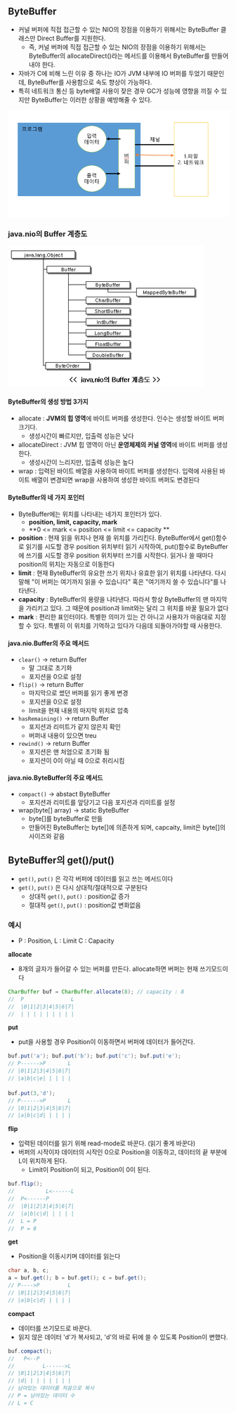 ## ByteBuffer

- 커널 버퍼에 직접 접근할 수 있는 NIO의 장점을 이용하기 위해서는 ByteBuffer 클래스만 Direct Buffer를 지원한다.
  - 즉, 커널 버퍼에 직접 접근할 수 있는 NIO의 장점을 이용하기 위해서는 ByteBuffer의 allocateDirect()라는 메서드를 이용해서 ByteBuffer를 만들어 내야 한다.
- 자바가 C에 비해 느린 이유 중 하나는 IO가 JVM 내부에 IO 버퍼를 두었기 때문인데, ByteBuffer를 사용함으로 속도 향상이 가능하다.
- 특히 네트워크 통신 등 byte배열 사용이 잦은 경우 GC가 성능에 영향을 끼질 수 있지만 ByteBuffer는 이러한 상황을 예방해줄 수 있다.

![buffer](./image/buffer.png)



### java.nio의 Buffer 계층도

![buffer계층도](./image/buffer2.gif)

#### ByteBuffer의 생성 방법 3가지

- allocate : **JVM의 힙 영역**에 바이트 버퍼를 생성한다. 인수는 생성할 바이트 버퍼 크기다.
  - 생성시간이 빠르지만, 입출력 성능은 낮다
- allocateDirect : JVM 힙 영역이 아닌 **운영체제의 커널 영역**에 바이트 버퍼를 생성한다.
  - 생성시간이 느리지만, 입출력 성능은 높다
- wrap : 입력된 바이트 배열을 사용하여 바이트 버퍼를 생성한다. 입력에 사용된 바이트 배열이 변경되면 wrap을 사용하여 생성한 바이트 버퍼도 변경된다



#### ByteBuffer의 네 가지 포인터

- ByteBuffer에는 위치를 나타내는 네가지 포인터가 있다.
  -  **position, limit, capacity, mark**
  - **0 <= mark <= position <= limit <= capacity **
- **position** : 현재 읽을 위치나 현재 쓸 위치를 가리킨다. ByteBuffer에서 get()함수로 읽기를 시도할 경우 position 위치부터 읽기 시작하여, put()함수로 ByteBuffer에 쓰기를 시도할 경우 position 위치부터 쓰기를 시작한다. 읽거나 쓸 때마다 position의 위치는 자동으로 이동한다
- **limit** : 현재 ByteBuffer의 유요한 쓰기 위치나 유효한 읽기 위치를 나타낸다. 다시 말해 "이 버퍼는 여기까지 읽을 수 있습니다" 혹은 "여기까지 쓸 수 있습니다"를 나타낸다.
- **capacity** : ByteBuffer의 용량을 나타낸다. 따라서 항상 ByteBuffer의 맨 마지막을 가리키고 있다. 그 때문에 position과 limit와는 달리 그 위치를 바꿀 필요가 없다
- **mark** : 편리한 표인터이다. 특별한 의미가 있는 건 아니고 사용자가 마음대로 지정할 수 있다. 특별히 이 위치를 기억하고 있다가 다음데 되돌아가야할 때 사용한다.



#### java.nio.Buffer의 주요 메서드

- `clear()` -> return Buffer
  - 말 그대로 초기화
  - 포지션을 0으로 설정
- `flip()` -> return Buffer
  - 마지막으로 썼던 버퍼를 읽기 좋게 변경
  - 포지션을 0으로 설정
  - limit을 현재 내용의 마지막 위치로 압축
- `hasRemaining()` -> return Buffer
  - 포지션과 리미트가 같지 않은지 확인
  - 버퍼내 내용이 있으면 treu
- `rewind()` -> return Buffer
  - 포지션은 맨 처엄으로 초기화 됨
  - 포지션이 0이 아닐 때 0으로 취리시킴

#### java.nio.ByteBuffer의 주요 메서드

- `compact()` -> abstact ByteBuffer
  - 포지션과 리미트를 앞당기고 다음 포지션과 리미트를 설정
- wrap(byte[] array) -> static ByteBuffer
  - byte[]를 byteBuffer로 만듦
  - 만들어진 ByteBuffer는 byte[]에 의존하게 되며, capcaity, limit은 byte[]의 사이즈와 같음



## ByteBuffer의 get()/put()

- `get()`, `put()` 은 각각 버퍼에 데이터를 읽고 쓰는 메서드이다
- `get()`, `put()` 은 다시 상대적/절대적으로 구분된다
  - 상대적 `get()`, `put()` : position값 증가
  - 절대적 `get()`, `put()` : position값 변화없음



### 예시

- P : Position, L : Limit C : Capacity

**allocate**

- 8개의 글자가 들어갈 수 있는 버퍼를 만든다. allocate하면 버퍼는 현재 쓰기모드이다

```java
CharBuffer buf = CharBuffer.allocate(8); // capacity : 8
//	P               L
//  |0|1|2|3|4|5|6|7|
//  | | | | | | | | |
```



**put**

- put을 사용할 경우 Position이 이동하면서 버퍼에 데이터가 들어간다.

```java
buf.put('a'); buf.put('b'); buf.put('c'); buf.put('e');
// P------>P       L 
// |0|1|2|3|4|5|6|7|
// |a|b|c|e| | | | |

buf.put(3,'d');
// P------>P       L 
// |0|1|2|3|4|5|6|7|
// |a|b|c|d| | | | |
```



**flip**

- 입력된 데이터를 읽기 위해 read-mode로 바꾼다. (읽기 좋게 바꾼다)
- 버퍼의 시작이자 데이터의 시작인 0으로 Position을 이동하고, 데이터의 끝 부분에 L이 위치하게 된다.
  - Limit이 Position이 되고, Position이 0이 된다.

```java
buf.flip();
//          L<------L 
//  P<------P 
//  |0|1|2|3|4|5|6|7|
//  |a|b|c|d| | | | | 
//  L = P
//  P = 0
```



**get**

- Position을 이동시키며 데이터를 읽는다

```java
char a, b, c;
a = buf.get(); b = buf.get(); c = buf.get();
// P---->P         L 
// |0|1|2|3|4|5|6|7|
// |a|b|c|d| | | | |
```



**compact**

- 데이터를 쓰기모드로 바꾼다.
- 읽지 않은 데이터 'd'가 복사되고, 'd'의 바로 뒤에 쓸 수 있도록 Position이 변했다.

```java
buf.compact();
//   P<--P
//         L------>L 
// |0|1|2|3|4|5|6|7| 
// |d| | | | | | | | 
// 남아있는 데이터를 처음으로 복사 
// P = 남아있는 데이터 수 
// L = C
```




